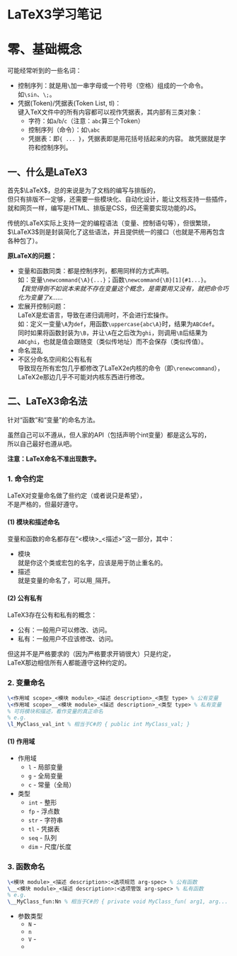 # LaTeX3学习笔记

# 零、基础概念

可能经常听到的一些名词：

* 控制序列：就是用`\`加一串字母或一个符号（空格）组成的一个命令。  
  如`\sin`、`\;`。
* 凭据(Token)/凭据表(Token List, tl)：  
  键入TeX文件中的所有内容都可以视作凭据表，其内部有三类对象：
  * 字符：如`a`/`b`/`c`（注意：`abc`算三个Token）
  * 控制序列（命令）：如`\abc`
  * 凭据表：即`{ ... }`，凭据表即是用花括号括起来的内容。
    故凭据就是字符和控制序列。

## 一、什么是LaTeX3

首先$\LaTeX$，总的来说是为了文档的编写与排版的，  
但只有排版不一定够，还需要一些模块化、自动化设计，能让文档支持一些插件，  
就和网页一样，编写是HTML、排版是CSS，但还需要实现功能的JS。

传统的LaTeX实际上支持一定的编程语法（变量、控制语句等），但很繁琐，  
$\LaTeX3$则是封装简化了这些语法，并且提供统一的接口（也就是不用再包含各种包了）。

**原LaTeX的问题：**

* 变量和函数同类：都是控制序列，都用同样的方式声明。  
  如：变量`\newcommand{\A}{...}`；函数`\newcommand{\B}[1]{#1...}`。  
  *【我觉得倒不如说本来就不存在变量这个概念，是需要用又没有，就把命令巧化为变量了x……*
* 宏展开控制问题：  
  LaTeX是宏语言，导致在递归调用时，不会进行宏操作。  
  如：定义一变量`\A`为`def`，用函数`\uppercase{abc\A}`时，结果为`ABCdef`。  
  同时如果将函数封装为`\B`，并让`\A`在之后改为`ghi`，则调用`\B`后结果为`ABCghi`，也就是值会跟随变（类似传地址）而不会保存（类似传值）。
* 命名混乱
* 不区分命名空间和公有私有  
  导致现在所有宏包几乎都修改了LaTeX2e内核的命令（即`\renewcommand`），LaTeX2e那边几乎不可能对内核东西进行修改。

## 二、LaTeX3命名法

针对“函数”和“变量”的命名方法。

虽然自己可以不遵从，但人家的API（包括声明个int变量）都是这么写的，  
所以自己最好也遵从吧。

**注意：LaTeX命名不准出现数字。**

### 1. 命令约定

LaTeX对变量命名做了些约定（或者说只是希望），  
不是严格的，但最好遵守。

#### (1) 模块和描述命名

变量和函数的命名都存在“<模块>_<描述>”这一部分，其中：

* 模块  
  就是你这个类或宏包的名字，应该是用于防止重名的。
* 描述  
  就是变量的命名了，可以用`_`隔开。


#### (2) 公有私有

LaTeX3存在公有和私有的概念：

* 公有：一般用户可以修改、访问。
* 私有：一般用户不应该修改、访问。

但这并不是严格要求的（因为严格要求开销很大）只是约定，  
LaTeX那边相信所有人都能遵守这种约定的。

### 2. 变量命名

```tex
\<作用域 scope>_<模块 module>_<描述 description>_<类型 type> % 公有变量
\<作用域 scope>__<模块 module>_<描述 description>_<类型 type> % 私有变量
% 可将模块和描述，看作变量的真正命名
% e.g.
\l_MyClass_val_int % 相当于C#的 { public int MyClass_val; }
```

#### (1) 作用域

* 作用域
  * `l` - 局部变量
  * `g` - 全局变量
  * `c` - 常量（全局）
* 类型
  * `int` - 整形
  * `fp` - 浮点数
  * `str` - 字符串
  * `tl` - 凭据表
  * `seq` - 队列
  * `dim` - 尺度/长度

### 3. 函数命名

```tex
\<模块 module>_<描述 description>:<选项规范 arg-spec> % 公有函数
\__<模块 module>_<描述 description>:<选项管饭 arg-spec> % 私有函数
% e.g.
\__MyClass_fun:Nn % 相当于C#的 { private void MyClass_fun( arg1, arg... ); }
```

* 参数类型
  * `N` - 
  * `n`
  * `V` - 
  * 